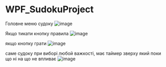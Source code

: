 # WPF_SudokuProject
Головне меню судоку
![image](https://github.com/Fazan4ik/WPF_SudokuProject/assets/91279825/55d240ef-4956-4ee4-bd7b-09c6474494ba)

Якщо тикати кнопку правила 
![image](https://github.com/Fazan4ik/WPF_SudokuProject/assets/91279825/3a792058-34a2-4e9b-bfd6-368ab2a105d1)

якщо кнопку грати
![image](https://github.com/Fazan4ik/WPF_SudokuProject/assets/91279825/81515f36-31c8-4936-b3d1-61a84c810955)

саме судоку при виборі любой важкості, має таймер зверху який поки що ні на що не впливає
![image](https://github.com/Fazan4ik/WPF_SudokuProject/assets/91279825/7c7d816e-de63-4e25-94b6-f6c8ec104755)
